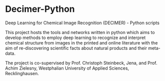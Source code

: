 # Decimer-Python
Deep Learning for Chemical Image Recognition (DECIMER) - Python scripts

This project hosts the tools and networks written in python which aims to develop methods to employ deep learning to recognize and interpret chemical structure from images in the printed and online literature with the aim of re-discovering scientific facts about natural products and their meta-data. 

The project is co-supervised by Prof. Christoph Steinbeck, Jena, and Prof. Achim Zielesny, Westphalian University of Applied Sciences, Recklinghausen.
